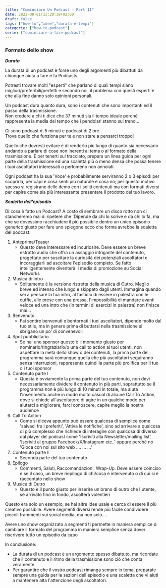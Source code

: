 ```yaml
---
title: "Cominciare Un Podcast - Part II"
date: 2023-09-01T13:29:38+02:00
draft: false
tags: ["how-to","idee","durata-e-tempi"]
categorie: ["how-to-podcast"]
serie: ["cominciare-a-fare-podcast"]
---
```



### Formato dello show
***Durata***

La durata di un podcast è forse uno degli argomenti più dibattuti da chiunque aiuta a fare e fa Podcasts.

Potresti trovare molti "esperti" che parlano di quali tempi siano migliori/preferibili/perfetti e secondo noi, il problema con questi esperti è che alla fine danno solo opinioni personali.

Un podcast dura quanto dura, sono i contenuti che sono importanti ed il passo della trasmissione.   
Non credere a chi ti dice che 37 minuti sia il tempo ideale perché rappresenta la media del tempo che i pendolari stanno sul treno...

Ci sono podcast di 5 minuti e podcast di 2 ore.    
Trova quello che funziona per te e non stare a pensarci troppo!

Quello che dovresti evitare è di renderlo più lungo di quanto sia necessario andando a parlare di cose non inerenti al tema o al formato della trasmissione.
E per tenerti sul tracciato, prepara un linea guida per ogni parte della trasmissione ed una scaletta più o meno densa che possa tenere i tuoi ascoltatori interessati o perlomeno non annoiati.

Ogni podcast ha la sua 'Voce' e probabilmente serviranno 2 o 3 episodi per scoprirla, per capire cosa senti più naturale e cosa no; per questo motivo spesso si registrano delle demo con i soliti contenuti ma con formati diversi per capire come sia più interessante presentare il prodotto del tuo lavoro.

 
***Scaletta dell'episodio***

Di cosa è fatto un Podcast? A costo di sembrare un disco rotto non ci stancheremo mai di ripetere che 'Dipende da chi lo scrive e da chi lo fa, ma che se dovessimo racchiudere il più possibile dentro un unico episodio generico giusto per fare uno spiegone ecco che forma avrebbe la scaletta del podcast:

1. Anteprima/Teaser
    - Questo deve interessare ed incuriosire. Deve essere un breve estratto audio che offra un assaggio intrigante del contenuto, progettato per suscitare la curiosità dei potenziali ascoltatori e incoraggiarli ad ascoltare l'episodio completo. Se fatto intelligentemente diventerà il media di promozione su Social Networks
2. Musica di Intro
    - Solitamente è la versione ristretta della musica di Outro. Meglio breve ed intenso che lungo e skippato dagli utenti. Immagina quando sei a pensare la tua intro, al fastidio di essere in palestra con le cuffie, alle prese con una pressa, l'impossibilità di mandare avanti veloce ed una intro che (in termini di esercizi in palestra) non finisce mai...
3. Benvenuto
    - Fai sentire benvenuti e bentornati i tuoi ascoltatori, dipende molto dal tuo stile, ma in genere prima di buttarsi nella trasmissione si sbrigano un po' di convenevoli
4. Spot pubblicitario
    - Se hai uno sponsor questo è il momento giusto per nominarlo/ringraziarlo/o una call to action ai tuoi utenti, non aspettare la metà dello show o dei contenuti, la prima parte del programma sarà comunque quella che più ascoltatori seguiranno senza interruzioni, rappresenta quindi la parte più prolifica per il tuo o i tuoi sponsor
5. Contenuto parte I
    - Questa è ovviamente la prima parte del tuo contenuto, non devi necessariamente dividere il contenuto in più parti, soprattutto se il programma non è più lungo di 10 minuti in totale,  ma aiuta l'inserimento anche in modo molto casual di alcune Call To Action, dove si chiede all'ascoltatore di agire in un qualche modo per aiutarci a migliorare, farci conoscere, capire meglio la nostra audience 
6. Call To Action
    - Come si diceva appunto può essere qualcosa di semplice come 'salvaci fra i preferiti', 'Attiva le notifiche', sino ad arrivare a qualcosa di più complesso che richiede di interagire con qualcosa di diverso dal player del podcast come 'Iscriviti alla Newsletter/mailing list', 'Iscriviti al gruppo Facebook/X/Instagram etc..' oppure perchè no 'Gioca con noi sul sito web .... ... ...'
7. Contenuto parte II
    - Seconda parte del tuo contenuto
8. Epilogo
    - Commenti, Saluti, Raccomandazioni, Wrap-Up. Deve essere coinciso e se il caso, un breve riepilogo di chi/cosa è intervenuto o di cui si è raccontato nello show
9. Musica di Outro
    - Questo è il punto giusto per inserire un brano di outro che l'utente, se arrivato fino in fondo, ascolterà volentieri

Questo era solo un esempio, se hai altre idee usale e cerca di essere il più creativo possibile.
Avere segmenti diversi rende più facile condividere piccoli frammenti sui social media, ma non solo....

Avere uno show organizzato a segmenti ti permette in maniera semplice di cambiare il formato del programma in maniera semplice senza dover riscrivere tutto un episodio da capo

In conclusione:
- La durata di un podcast è un argomento spesso dibattuto, ma ricordate che il contenuto e il ritmo della trasmissione sono ciò che conta veramente.
- Per garantire che il vostro podcast rimanga sempre in tema, preparate sempre una guida per le sezioni dell'episodio e una scaletta che vi aiuti a mantenere alta l'attenzione degli ascoltatori.